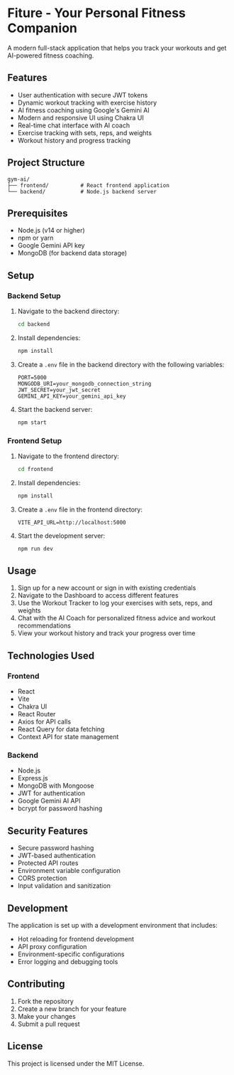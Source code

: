 # Fiture - Your Personal Fitness Companion

A modern full-stack application that helps you track your workouts and get AI-powered fitness coaching.

## Features

- User authentication with secure JWT tokens
- Dynamic workout tracking with exercise history
- AI fitness coaching using Google's Gemini AI
- Modern and responsive UI using Chakra UI
- Real-time chat interface with AI coach
- Exercise tracking with sets, reps, and weights
- Workout history and progress tracking

## Project Structure

```
gym-ai/
├── frontend/          # React frontend application
└── backend/           # Node.js backend server
```

## Prerequisites

- Node.js (v14 or higher)
- npm or yarn
- Google Gemini API key
- MongoDB (for backend data storage)

## Setup

### Backend Setup

1. Navigate to the backend directory:
   ```bash
   cd backend
   ```

2. Install dependencies:
   ```bash
   npm install
   ```

3. Create a `.env` file in the backend directory with the following variables:
   ```
   PORT=5000
   MONGODB_URI=your_mongodb_connection_string
   JWT_SECRET=your_jwt_secret
   GEMINI_API_KEY=your_gemini_api_key
   ```

4. Start the backend server:
   ```bash
   npm start
   ```

### Frontend Setup

1. Navigate to the frontend directory:
   ```bash
   cd frontend
   ```

2. Install dependencies:
   ```bash
   npm install
   ```

3. Create a `.env` file in the frontend directory:
   ```
   VITE_API_URL=http://localhost:5000
   ```

4. Start the development server:
   ```bash
   npm run dev
   ```

## Usage

1. Sign up for a new account or sign in with existing credentials
2. Navigate to the Dashboard to access different features
3. Use the Workout Tracker to log your exercises with sets, reps, and weights
4. Chat with the AI Coach for personalized fitness advice and workout recommendations
5. View your workout history and track your progress over time

## Technologies Used

### Frontend
- React
- Vite
- Chakra UI
- React Router
- Axios for API calls
- React Query for data fetching
- Context API for state management

### Backend
- Node.js
- Express.js
- MongoDB with Mongoose
- JWT for authentication
- Google Gemini AI API
- bcrypt for password hashing

## Security Features

- Secure password hashing
- JWT-based authentication
- Protected API routes
- Environment variable configuration
- CORS protection
- Input validation and sanitization

## Development

The application is set up with a development environment that includes:
- Hot reloading for frontend development
- API proxy configuration
- Environment-specific configurations
- Error logging and debugging tools

## Contributing

1. Fork the repository
2. Create a new branch for your feature
3. Make your changes
4. Submit a pull request

## License

This project is licensed under the MIT License.
